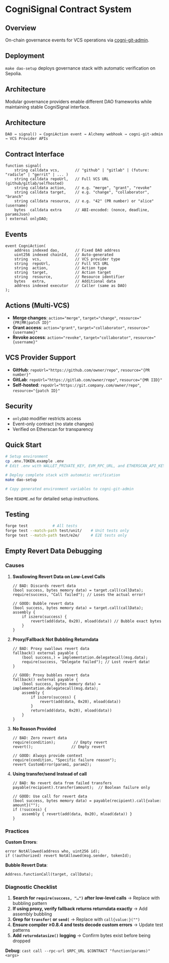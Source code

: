 # CogniSignal Contract System

## Overview
On-chain governance events for VCS operations via [cogni-git-admin](https://github.com/Cogni-DAO/cogni-git-admin).

## Deployment
`make dao-setup` deploys governance stack with automatic verification on Sepolia.

## Architecture  
Modular governance providers enable different DAO frameworks while maintaining stable CogniSignal interface.

## Architecture
```
DAO → signal() → CogniAction event → Alchemy webhook → cogni-git-admin → VCS Provider APIs
```

## Contract Interface
```solidity
function signal(
    string calldata vcs,       // "github" | "gitlab" | (future: "radicle" | "gerrit" | ... ) 
    string calldata repoUrl,   // Full VCS URL (github/gitlab/selfhosted)
    string calldata action,    // e.g. "merge", "grant", "revoke"
    string calldata target,    // e.g. "change", "collaborator", "branch"
    string calldata resource,  // e.g. "42" (PR number) or "alice" (username)
    bytes  calldata extra      // ABI-encoded: (nonce, deadline, paramsJson)
) external onlyDAO;
```

## Events
```solidity
event CogniAction(
    address indexed dao,       // Fixed DAO address
    uint256 indexed chainId,   // Auto-generated
    string  vcs,               // VCS provider type
    string  repoUrl,           // Full VCS URL
    string  action,            // Action type
    string  target,            // Action target  
    string  resource,          // Resource identifier
    bytes   extra,             // Additional data
    address indexed executor   // Caller (same as DAO)
);
```

## Actions (Multi-VCS)
- **Merge changes**: `action="merge"`, `target="change"`, `resource="{PR|MR|patch ID}"`
- **Grant access**: `action="grant"`, `target="collaborator"`, `resource="{username}"`
- **Revoke access**: `action="revoke"`, `target="collaborator"`, `resource="{username}"`

## VCS Provider Support
- **GitHub**: `repoUrl="https://github.com/owner/repo"`, `resource="{PR number}"`
- **GitLab**: `repoUrl="https://gitlab.com/owner/repo"`, `resource="{MR IID}"`
- **Self-hosted**: `repoUrl="https://git.company.com/owner/repo"`, `resource="{patch ID}"`

## Security
- `onlyDAO` modifier restricts access
- Event-only contract (no state changes)
- Verified on Etherscan for transparency

## Quick Start

```bash
# Setup environment
cp .env.TOKEN.example .env
# Edit .env with WALLET_PRIVATE_KEY, EVM_RPC_URL, and ETHERSCAN_API_KEY

# Deploy complete stack with automatic verification
make dao-setup

# Copy generated environment variables to cogni-git-admin
```

See `README.md` for detailed setup instructions.

## Testing
```bash
forge test           # All tests
forge test --match-path test/unit/    # Unit tests only
forge test --match-path test/e2e/     # E2E tests only  
```

## Empty Revert Data Debugging

### Causes

1. **Swallowing Revert Data on Low-Level Calls**
   ```solidity
   // BAD: Discards revert data
   (bool success, bytes memory data) = target.call(callData);
   require(success, "Call failed"); // Loses the actual error!
   
   // GOOD: Bubble revert data
   (bool success, bytes memory data) = target.call(callData);
   assembly {
       if iszero(success) {
           revert(add(data, 0x20), mload(data)) // Bubble exact bytes
       }
   }
   ```

2. **Proxy/Fallback Not Bubbling Returndata**
   ```solidity
   // BAD: Proxy swallows revert data
   fallback() external payable {
       (bool success,) = implementation.delegatecall(msg.data);
       require(success, "Delegate failed"); // Lost revert data!
   }
   
   // GOOD: Proxy bubbles revert data  
   fallback() external payable {
       (bool success, bytes memory data) = implementation.delegatecall(msg.data);
       assembly {
           if iszero(success) {
               revert(add(data, 0x20), mload(data))
           }
           return(add(data, 0x20), mload(data))
       }
   }
   ```

3. **No Reason Provided**
   ```solidity
   // BAD: Zero revert data
   require(condition);        // Empty revert
   revert();                 // Empty revert
   
   // GOOD: Always provide context
   require(condition, "Specific failure reason");
   revert CustomError(param1, param2);
   ```

4. **Using transfer/send Instead of call**
   ```solidity
   // BAD: No revert data from failed transfers
   payable(recipient).transfer(amount);  // Boolean failure only
   
   // GOOD: Use call for revert data
   (bool success, bytes memory data) = payable(recipient).call{value: amount}("");
   if (!success) {
       assembly { revert(add(data, 0x20), mload(data)) }
   }
   ```

### Practices

**Custom Errors**:
```solidity
error NotAllowed(address who, uint256 id);
if (!authorized) revert NotAllowed(msg.sender, tokenId);
```

**Bubble Revert Data**:
```solidity
Address.functionCall(target, callData);
```

### Diagnostic Checklist

1. **Search for `require(success, "…")` after low-level calls** → Replace with bubbling pattern
2. **If using proxy, verify fallback returns returndata exactly** → Add assembly bubbling  
3. **Grep for `transfer(` or `send(`** → Replace with `call{value:}("")`
4. **Ensure compiler ≥0.8.4 and tests decode custom errors** → Update test patterns
5. **Add `returndatasize()` logging** → Confirm bytes exist before being dropped

**Debug**: `cast call --rpc-url $RPC_URL $CONTRACT "function(params)" <args>`

